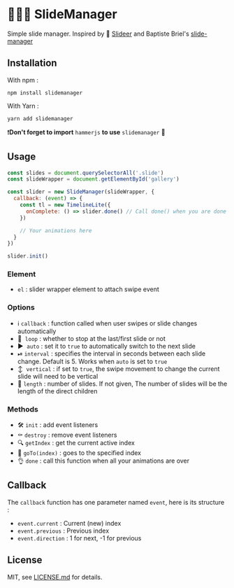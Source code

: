 # 👨🏼‍🔧 SlideManager
Simple slide manager. Inspired by 🦌 [Slideer](https://github.com/liqueflies/slideer) and Baptiste Briel's [slide-manager](https://github.com/baptistebriel/slider-manager)

## Installation
With npm :

```
npm install slidemanager
```

With Yarn :

```
yarn add slidemanager
```

❗️**Don't forget to import** `hammerjs` **to use** `slidemanager` 🔨

## Usage
```javascript
const slides = document.querySelectorAll('.slide')
const slideWrapper = document.getElementById('gallery')

const slider = new SlideManager(slideWrapper, {
  callback: (event) => {
    const tl = new TimelineLite({
      onComplete: () => slider.done() // Call done() when you are done
    })

    // Your animations here
  }
})

slider.init()
```

### Element
- `el` : slider wrapper element to attach swipe event

### Options
- ℹ️  `callback` : function called when user swipes or slide changes automatically
- 🔄  `loop` : whether to stop at the last/first slide or not
- ▶️  `auto` : set it to `true` to automatically switch to the next slide
- ⏯  `interval` : specifies the interval in seconds between each slide change. Default is 5. Works when `auto` is set to `true`
- ↕️  `vertical` : if set to `true`, the swipe movement to change the current slide will need to be vertical
- 🔢  `length` : number of slides. If not given, The number of slides will be the length of the direct children

### Methods
- 🛠  `init` : add event listeners
- ⚰️  `destroy` : remove event listeners
- 🔍  `getIndex` : get the current active index
- 🚗  `goTo(index)` : goes to the specified index
- 👌  `done` : call this function when all your animations are over

## Callback
The `callback` function has one parameter named `event`, here is its structure :

- `event.current` : Current (new) index
- `event.previous` : Previous index
- `event.direction` : 1 for next, -1 for previous


## License

MIT, see [LICENSE.md](https://github.com/thiervoj/SlideManager/blob/master/LICENSE.md) for details.
